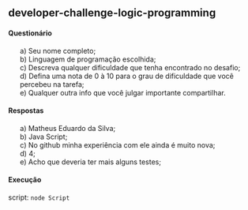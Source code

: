 <h2>developer-challenge-logic-programming</h2>

<h4>Questionário</h4>

<ul type="none">
  <li> a) Seu nome completo;</li> 
  <li> b) Linguagem de programação escolhida;</li>  
  <li> c) Descreva qualquer dificuldade que tenha encontrado no desafio;</li>  
  <li> d) Defina uma nota de 0 à 10 para o grau de dificuldade que você percebeu na tarefa;</li>  
  <li> e) Qualquer outra info que você julgar importante compartilhar.</li>
</ul >
<h4>Respostas</h4>
 <ul type="none">
 <li> a) Matheus Eduardo da Silva;</li> 
 <li> b) Java Script;</li> 
 <li> c)  No github minha experiência com ele ainda é muito nova;</li> 
 <li> d) 4;</li> 
 <li> e) Acho que deveria ter mais alguns testes;</li> 
</ul >
 
<h4>Execução</h4>

  script: ```node Script```
